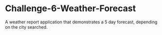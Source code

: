 # Challenge-6-Weather-Forecast
A weather report application that demonstrates a 5 day forecast, depending on the city searched.
